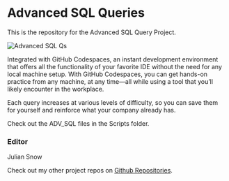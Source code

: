 # Advanced SQL Queries
This is the repository for the Advanced SQL Query Project.

![Advanced SQL Qs][lil-thumbnail-url] 

Integrated with GitHub Codespaces, an instant development environment that offers all the functionality of your favorite IDE without the need for any local machine setup. With GitHub Codespaces, you can get hands-on practice from any machine, at any time—all while using a tool that you’ll likely encounter in the workplace.

Each query increases at various levels of difficulty, so you can save them for yourself and reinforce what your company already has. 

Check out the ADV_SQL files in the Scripts folder.

### Editor

Julian Snow 
                            


                            

Check out my other project repos on [Github Repositories](https://github.com/Snowstache?tab=repositories).

[lil-thumbnail-url]: https://media.licdn.com/dms/image/D4D12AQG0dNmwsE0o9Q/article-cover_image-shrink_720_1280/0/1692729460500?e=1710979200&v=beta&t=kJqdcXHXTnwD3rcJyVYW1nHAnPA22mm_kL7L8bvVYBA
